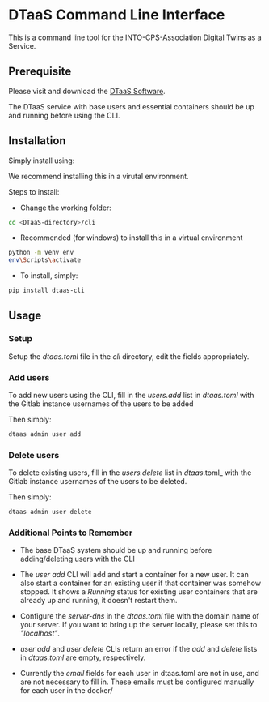 # DTaaS Command Line Interface

This is a command line tool for the INTO-CPS-Association Digital Twins as a Service. 

## Prerequisite

Please visit and download the [DTaaS Software](https://github.com/INTO-CPS-Association/DTaaS). 

The DTaaS service with base users and essential containers should be up and running before using the CLI.


## Installation

Simply install using:

We recommend installing this in a virutal environment.

Steps to install:

- Change the working folder:

```bash
cd <DTaaS-directory>/cli
```

- Recommended (for windows) to install this in a virtual environment

```bash
python -m venv env
env\Scripts\activate
```

- To install, simply:

```bash
pip install dtaas-cli
```

## Usage

### Setup

Setup the _dtaas.toml_ file in the _cli_ directory,
edit the fields appropriately.

### Add users

To add new users using the CLI, fill in the _users.add_ list in
_dtaas.toml_ with the Gitlab instance usernames of the users to be added

Then simply:

```bash
dtaas admin user add
```

### Delete users

To delete existing users, fill in the _users.delete_ list in
_dtaas_.toml_ with the Gitlab instance usernames of the users to be deleted.

Then simply:

```bash
dtaas admin user delete
```

### Additional Points to Remember

- The base DTaaS system should be up and running before adding/deleting users with the CLI

- The _user add_ CLI will add and start a container for a new user.
  It can also start a container for an existing user if that container was somehow stopped.
  It shows a _Running_ status for existing user containers that are already up and running,
  it doesn't restart them.

- Configure the _server-dns_ in the _dtaas.toml_ file with the domain name of your server.
  If you want to bring up the server locally, please set this to _"localhost"_.

- _user add_ and _user delete_ CLIs return an error if the _add_ and _delete_ lists in
  _dtaas.toml_ are empty, respectively.

- Currently the _email_ fields for each user in dtaas.toml are not in use, and are not necessary
  to fill in. These emails must be configured manually for each user in the docker/